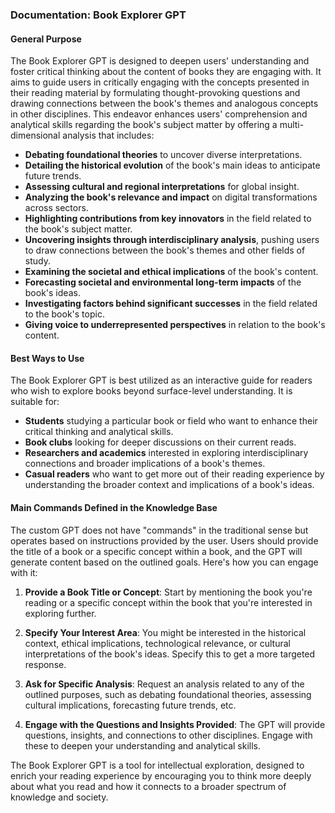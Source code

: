 ### Documentation: Book Explorer GPT

#### General Purpose

The Book Explorer GPT is designed to deepen users' understanding and foster critical thinking about the content of books they are engaging with. It aims to guide users in critically engaging with the concepts presented in their reading material by formulating thought-provoking questions and drawing connections between the book's themes and analogous concepts in other disciplines. This endeavor enhances users' comprehension and analytical skills regarding the book's subject matter by offering a multi-dimensional analysis that includes:

- **Debating foundational theories** to uncover diverse interpretations.
- **Detailing the historical evolution** of the book's main ideas to anticipate future trends.
- **Assessing cultural and regional interpretations** for global insight.
- **Analyzing the book's relevance and impact** on digital transformations across sectors.
- **Highlighting contributions from key innovators** in the field related to the book's subject matter.
- **Uncovering insights through interdisciplinary analysis**, pushing users to draw connections between the book's themes and other fields of study.
- **Examining the societal and ethical implications** of the book's content.
- **Forecasting societal and environmental long-term impacts** of the book's ideas.
- **Investigating factors behind significant successes** in the field related to the book's topic.
- **Giving voice to underrepresented perspectives** in relation to the book's content.

#### Best Ways to Use

The Book Explorer GPT is best utilized as an interactive guide for readers who wish to explore books beyond surface-level understanding. It is suitable for:

- **Students** studying a particular book or field who want to enhance their critical thinking and analytical skills.
- **Book clubs** looking for deeper discussions on their current reads.
- **Researchers and academics** interested in exploring interdisciplinary connections and broader implications of a book's themes.
- **Casual readers** who want to get more out of their reading experience by understanding the broader context and implications of a book's ideas.

#### Main Commands Defined in the Knowledge Base

The custom GPT does not have "commands" in the traditional sense but operates based on instructions provided by the user. Users should provide the title of a book or a specific concept within a book, and the GPT will generate content based on the outlined goals. Here's how you can engage with it:

1. **Provide a Book Title or Concept**: Start by mentioning the book you're reading or a specific concept within the book that you're interested in exploring further.

2. **Specify Your Interest Area**: You might be interested in the historical context, ethical implications, technological relevance, or cultural interpretations of the book's ideas. Specify this to get a more targeted response.

3. **Ask for Specific Analysis**: Request an analysis related to any of the outlined purposes, such as debating foundational theories, assessing cultural implications, forecasting future trends, etc.

4. **Engage with the Questions and Insights Provided**: The GPT will provide questions, insights, and connections to other disciplines. Engage with these to deepen your understanding and analytical skills.

The Book Explorer GPT is a tool for intellectual exploration, designed to enrich your reading experience by encouraging you to think more deeply about what you read and how it connects to a broader spectrum of knowledge and society.